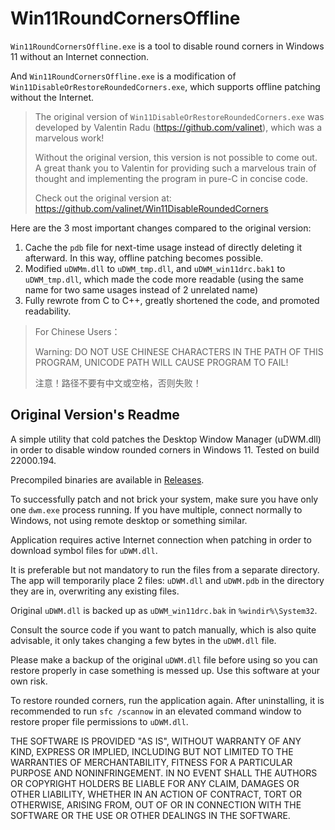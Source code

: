 # Win11RoundCornersOffline

`Win11RoundCornersOffline.exe` is a tool to disable round corners in Windows 11 without an Internet connection.

And `Win11RoundCornersOffline.exe` is a modification of `Win11DisableOrRestoreRoundedCorners.exe`, which supports offline patching without the Internet.

> The original version of `Win11DisableOrRestoreRoundedCorners.exe` was developed by Valentin Radu (https://github.com/valinet), which was a marvelous work!
>
> Without the original version, this version is not possible to come out. A great thank you to Valentin for providing such a marvelous train of thought and implementing the program in pure-C in concise code.
>
> Check out the original version at: https://github.com/valinet/Win11DisableRoundedCorners
>

Here are the 3 most important changes compared to the original version:
1. Cache the `pdb` file for next-time usage instead of directly deleting it afterward. In this way, offline patching becomes possible.
2. Modified `uDWMm.dll` to `uDWM_tmp.dll`, and `uDWM_win11drc.bak1` to `uDWM_tmp.dll`, which made the code more readable (using the same name for two same usages instead of 2 unrelated name)
3. Fully rewrote from C to C++, greatly shortened the code, and promoted readability.

> For Chinese Users：
>
> Warning: DO NOT USE CHINESE CHARACTERS IN THE PATH OF THIS PROGRAM, UNICODE PATH WILL CAUSE PROGRAM TO FAIL!
>
> 注意！路径不要有中文或空格，否则失败！

## Original Version's Readme

A simple utility that cold patches the Desktop Window Manager (uDWM.dll) in order to disable window rounded corners in Windows 11. Tested on build 22000.194.

Precompiled binaries are available in [Releases](https://github.com/valinet/Win11DisableRoundedCorners/releases).

To successfully patch and not brick your system, make sure you have only one `dwm.exe` process running. If you have multiple, connect normally to Windows, not using remote desktop or something similar.

Application requires active Internet connection when patching in order to download symbol files for `uDWM.dll`.

It is preferable but not mandatory to run the files from a separate directory. The app will temporarily place 2 files: `uDWM.dll` and `uDWM.pdb` in the directory they are in, overwriting any existing files.

Original `uDWM.dll` is backed up as `uDWM_win11drc.bak` in `%windir%\System32`.

Consult the source code if you want to patch manually, which is also quite advisable, it only takes changing a few bytes in the `uDWM.dll` file.

Please make a backup of the original `uDWM.dll` file before using so you can restore properly in case something is messed up. Use this software at your own risk.

To restore rounded corners, run the application again. After uninstalling, it is recommended to run `sfc /scannow` in an elevated command window to restore proper file permissions to `uDWM.dll`.

THE SOFTWARE IS PROVIDED "AS IS", WITHOUT WARRANTY OF ANY KIND, EXPRESS OR IMPLIED, INCLUDING BUT NOT LIMITED TO THE WARRANTIES OF MERCHANTABILITY, FITNESS FOR A PARTICULAR PURPOSE AND NONINFRINGEMENT. IN NO EVENT SHALL THE AUTHORS OR COPYRIGHT HOLDERS BE LIABLE FOR ANY CLAIM, DAMAGES OR OTHER LIABILITY, WHETHER IN AN ACTION OF CONTRACT, TORT OR OTHERWISE, ARISING FROM, OUT OF OR IN CONNECTION WITH THE SOFTWARE OR THE USE OR OTHER DEALINGS IN THE SOFTWARE.
